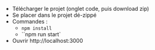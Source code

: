 - Télécharger le projet (onglet code, puis download zip)
- Se placer dans le projet dé-zippé
- Commandes : 
    - `npm install`
    - ``npm run start`
- Ouvrir http://localhost:3000